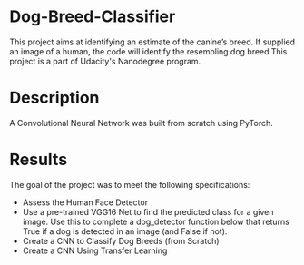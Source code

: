 # Dog-Breed-Classifier

This project aims at identifying an estimate of the canine’s breed. If supplied an image of a human, the code will identify the resembling dog breed.This project is a part of Udacity's Nanodegree program.

# Description

A Convolutional Neural Network was built from scratch using PyTorch. 

# Results

The goal of the project was to meet the following specifications:
* Assess the Human Face Detector
* Use a pre-trained VGG16 Net to find the predicted class for a given image. Use this to complete a dog_detector function below that returns True if a dog is detected in an image (and False if not).
* Create a CNN to Classify Dog Breeds (from Scratch)
* Create a CNN Using Transfer Learning
